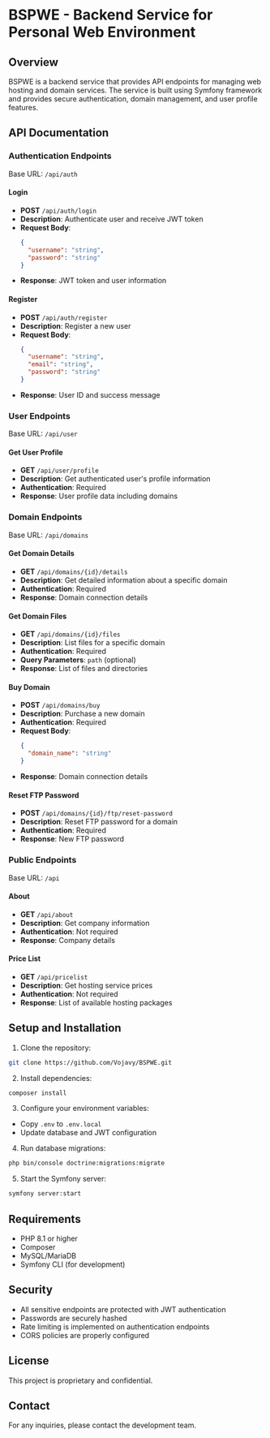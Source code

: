 # BSPWE - Backend Service for Personal Web Environment

## Overview
BSPWE is a backend service that provides API endpoints for managing web hosting and domain services. The service is built using Symfony framework and provides secure authentication, domain management, and user profile features.

## API Documentation

### Authentication Endpoints
Base URL: `/api/auth`

#### Login
- **POST** `/api/auth/login`
- **Description**: Authenticate user and receive JWT token
- **Request Body**:
  ```json
  {
    "username": "string",
    "password": "string"
  }
  ```
- **Response**: JWT token and user information

#### Register
- **POST** `/api/auth/register`
- **Description**: Register a new user
- **Request Body**:
  ```json
  {
    "username": "string",
    "email": "string",
    "password": "string"
  }
  ```
- **Response**: User ID and success message

### User Endpoints
Base URL: `/api/user`

#### Get User Profile
- **GET** `/api/user/profile`
- **Description**: Get authenticated user's profile information
- **Authentication**: Required
- **Response**: User profile data including domains

### Domain Endpoints
Base URL: `/api/domains`

#### Get Domain Details
- **GET** `/api/domains/{id}/details`
- **Description**: Get detailed information about a specific domain
- **Authentication**: Required
- **Response**: Domain connection details

#### Get Domain Files
- **GET** `/api/domains/{id}/files`
- **Description**: List files for a specific domain
- **Authentication**: Required
- **Query Parameters**: `path` (optional)
- **Response**: List of files and directories

#### Buy Domain
- **POST** `/api/domains/buy`
- **Description**: Purchase a new domain
- **Authentication**: Required
- **Request Body**:
  ```json
  {
    "domain_name": "string"
  }
  ```
- **Response**: Domain connection details

#### Reset FTP Password
- **POST** `/api/domains/{id}/ftp/reset-password`
- **Description**: Reset FTP password for a domain
- **Authentication**: Required
- **Response**: New FTP password

### Public Endpoints
Base URL: `/api`

#### About
- **GET** `/api/about`
- **Description**: Get company information
- **Authentication**: Not required
- **Response**: Company details

#### Price List
- **GET** `/api/pricelist`
- **Description**: Get hosting service prices
- **Authentication**: Not required
- **Response**: List of available hosting packages

## Setup and Installation

1. Clone the repository:
```bash
git clone https://github.com/Vojavy/BSPWE.git
```

2. Install dependencies:
```bash
composer install
```

3. Configure your environment variables:
- Copy `.env` to `.env.local`
- Update database and JWT configuration

4. Run database migrations:
```bash
php bin/console doctrine:migrations:migrate
```

5. Start the Symfony server:
```bash
symfony server:start
```

## Requirements
- PHP 8.1 or higher
- Composer
- MySQL/MariaDB
- Symfony CLI (for development)

## Security
- All sensitive endpoints are protected with JWT authentication
- Passwords are securely hashed
- Rate limiting is implemented on authentication endpoints
- CORS policies are properly configured

## License
This project is proprietary and confidential.

## Contact
For any inquiries, please contact the development team. 